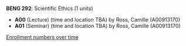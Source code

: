 **BENG 292**: Scientific Ethics (1 units)

- **A00** (Lecture) (time and location TBA) by Ross, Camille (A00913170)
- **A01** (Seminar) (time and location TBA) by Ross, Camille (A00913170)

[Enrollment numbers over time](./BENG292.tsv)
